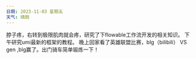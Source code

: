 ```yaml
---
日期: 2023-11-03 星期五
天气: 晴朗
---
```

脖子疼，右转到极限肌肉就会疼，研究了下flowable工作流开发的相关知识。
下午研究umi最新的框架的教程。
晚上回家看了英雄联盟比赛，blg（bilibili） VS gen ,blg赢了。出门骑车简单锻炼一下！



